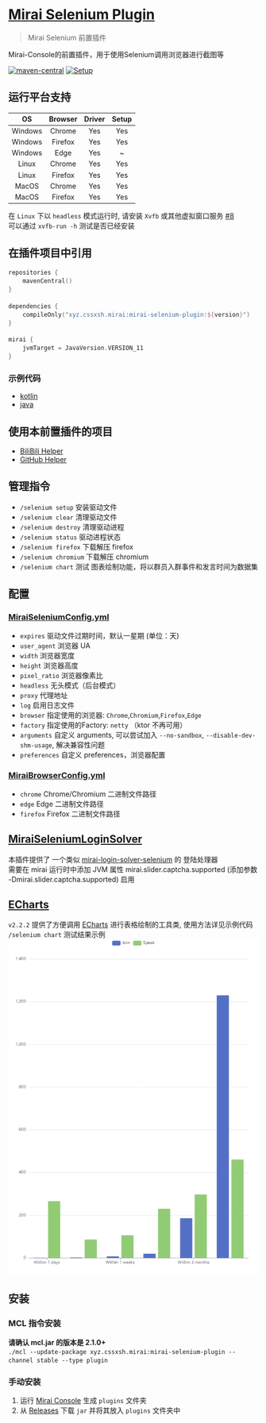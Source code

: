 # [Mirai Selenium Plugin](https://github.com/cssxsh/mirai-selenium-plugin)

> Mirai Selenium 前置插件

Mirai-Console的前置插件，用于使用Selenium调用浏览器进行截图等

[![maven-central](https://img.shields.io/maven-central/v/xyz.cssxsh.mirai/mirai-selenium-plugin)](https://search.maven.org/artifact/xyz.cssxsh.mirai/mirai-selenium-plugin)
[![Setup](https://github.com/cssxsh/mirai-selenium-plugin/actions/workflows/setup.yml/badge.svg?branch=master)](https://github.com/cssxsh/mirai-selenium-plugin/actions/workflows/setup.yml)

## 运行平台支持

|   OS    | Browser | Driver | Setup |
|:-------:|:-------:|:------:|:-----:|
| Windows | Chrome  |  Yes   |  Yes  |
| Windows | Firefox |  Yes   |  Yes  |
| Windows |  Edge   |  Yes   |   ~   |
|  Linux  | Chrome  |  Yes   |  Yes  |
|  Linux  | Firefox |  Yes   |  Yes  |
|  MacOS  | Chrome  |  Yes   |  Yes  |
|  MacOS  | Firefox |  Yes   |  Yes  |

在 `Linux` 下以 `headless` 模式运行时, 请安装 `Xvfb` 或其他虚拟窗口服务 [#8](https://github.com/cssxsh/mirai-selenium-plugin/issues/8)  
可以通过 `xvfb-run -h` 测试是否已经安装

## 在插件项目中引用

```kotlin
repositories {
    mavenCentral()
}

dependencies {
    compileOnly("xyz.cssxsh.mirai:mirai-selenium-plugin:${version}")
}

mirai {
    jvmTarget = JavaVersion.VERSION_11
}
```

### 示例代码

*   [kotlin](src/test/kotlin/xyz/cssxsh/mirai/test/MiraiSeleniumPluginTest.kt)
*   [java](src/test/java/xyz/cssxsh/mirai/test/MiraiSeleniumPluginJavaTest.java)

## 使用本前置插件的项目

*   [BiliBili Helper](https://github.com/cssxsh/bilibili-helper)
*   [GitHub Helper](https://github.com/gnuf0rce/github-helper)

## 管理指令

*   `/selenium setup` 安装驱动文件
*   `/selenium clear` 清理驱动文件
*   `/selenium destroy` 清理驱动进程
*   `/selenium status` 驱动进程状态
*   `/selenium firefox` 下载解压 firefox
*   `/selenium chromium` 下载解压 chromium
*   `/selenium chart` 测试 图表绘制功能，将以群员入群事件和发言时间为数据集

## 配置

### [MiraiSeleniumConfig.yml](src/main/kotlin/xyz/cssxsh/mirai/selenium/data/MiraiSeleniumConfig.kt)

*   `expires` 驱动文件过期时间，默认一星期 (单位：天)
*   `user_agent` 浏览器 UA
*   `width` 浏览器宽度
*   `height` 浏览器高度
*   `pixel_ratio` 浏览器像素比
*   `headless` 无头模式（后台模式）
*   `proxy` 代理地址
*   `log` 启用日志文件
*   `browser` 指定使用的浏览器: `Chrome`,`Chromium`,`Firefox`,`Edge`
*   `factory` 指定使用的Factory: `netty` （ktor 不再可用）
*   `arguments` 自定义 arguments, 可以尝试加入 `--no-sandbox`, `--disable-dev-shm-usage`, 解决兼容性问题
*   `preferences` 自定义 preferences，浏览器配置

### [MiraiBrowserConfig.yml](src/main/kotlin/xyz/cssxsh/mirai/selenium/data/MiraiBrowserConfig.kt)

*   `chrome` Chrome/Chromium 二进制文件路径
*   `edge` Edge 二进制文件路径
*   `firefox` Firefox 二进制文件路径

## [MiraiSeleniumLoginSolver](src/main/kotlin/xyz/cssxsh/mirai/selenium/MiraiSeleniumLoginSolver.kt)

本插件提供了 一个类似 [mirai-login-solver-selenium](https://github.com/project-mirai/mirai-login-solver-selenium) 的 登陆处理器  
需要在 mirai 运行时中添加 JVM 属性 mirai.slider.captcha.supported (添加参数 -Dmirai.slider.captcha.supported) 启用

## [ECharts](src/main/kotlin/xyz/cssxsh/selenium/ECharts.kt)

`v2.2.2` 提供了方便调用 [ECharts](https://echarts.apache.org/) 进行表格绘制的工具类, 使用方法详见示例代码  
`/selenium chart` 测试结果示例  
![chart](examlpe/group.chart.png)

## 安装

### MCL 指令安装

**请确认 mcl.jar 的版本是 2.1.0+**  
`./mcl --update-package xyz.cssxsh.mirai:mirai-selenium-plugin --channel stable --type plugin`

### 手动安装

1. 运行 [Mirai Console](https://github.com/mamoe/mirai-console) 生成 `plugins` 文件夹
2. 从 [Releases](https://github.com/cssxsh/mirai-selenium-plugin/releases) 下载 `jar` 并将其放入 `plugins` 文件夹中